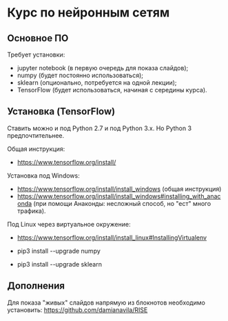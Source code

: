 Курс по нейронным сетям
=======================

Основное ПО
------------

Требует установки:
 * jupyter notebook (в первую очередь для показа слайдов);
 * numpy (будет постоянно использоваться);
 * sklearn (опционально, потребуется на одной лекции);
 * TensorFlow (будет использоваться, начиная с середины курса).
 
 
Установка (TensorFlow)
------------------------
Ставить можно и под Python 2.7 и под Python 3.x. Но Python 3 предпочтительнее.


Общая инструкция:
 * https://www.tensorflow.org/install/

Установка под Windows:
 * https://www.tensorflow.org/install/install_windows (общая инструкция)
 * https://www.tensorflow.org/install/install_windows#installing_with_anaconda (при помощи Анаконды: несложный способ, но "ест" много трафика).
 

Под Linux через виртуальное окружение:
 * https://www.tensorflow.org/install/install_linux#InstallingVirtualenv

 * pip3 install --upgrade numpy
 * pip3 install --upgrade sklearn



Дополнения
-----------

Для показа "живых" слайдов напрямую из блокнотов необходимо установить: https://github.com/damianavila/RISE
